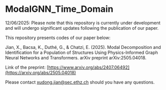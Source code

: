 # ModalGNN_Time_Domain

12/06/2025: Please note that this repository is currently under development and will undergo significant updates following the publication of our paper.

This repository presents codes of our paper below:

Jian, X., Bacsa, K., Duthé, G., & Chatzi, E. (2025). Modal Decomposition and Identification for a Population of Structures Using Physics-Informed Graph Neural Networks and Transformers. arXiv preprint arXiv:2505.04018.

Link of the preprint: [https://www.arxiv.org/abs/2407.06492](https://arxiv.org/abs/2505.04018)

Please contact xudong.jian@sec.ethz.ch should you have any questions.
